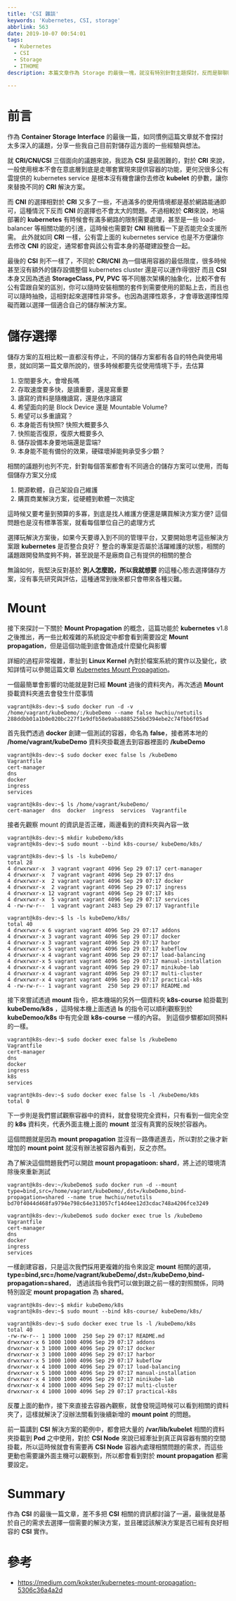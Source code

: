 ```yaml
---
title: 'CSI 雜談'
keywords: 'Kubernetes, CSI, storage'
abbrlink: 563
date: 2019-10-07 00:54:01
tags:
  - Kubernetes
  - CSI
  - Storage
  - ITHOME
description: 本篇文章作為 Storage 的最後一塊，就沒有特別針對主題探討，反而是聊聊閒聊一些 Storage 方面的議題，順便聊聊 Mount 這個東西除了常見的功能之外，還有什麼參數可以使用，並且有什麼樣的效果。

---
```


# 前言

作為 **Container Storage Interface** 的最後一篇，如同慣例這篇文章就不會探討太多深入的議題，分享一些我自己目前對儲存這方面的一些經驗與想法。

就 **CRI/CNI/CSI** 三個面向的議題來說，我認為 **CSI** 是最困難的，對於 **CRI** 來說，一般使用根本不會在意底層到底是走哪套實現來提供容器的功能，更何況很多公有雲提供的 kubernetes service 是根本沒有機會讓你去修改 **kubelet** 的參數，讓你來替換不同的 **CRI** 解決方案。

而 **CNI** 的選擇相對於 **CRI** 又多了一些，不過滿多的使用情境都是基於網路能通即可，這種情況下反而 **CNI** 的選擇也不會太大的問題。不過相較於 **CRI**來說，地端部署的 **kubernetes** 有時候會有滿多網路的限制需要處理，甚至是一些 load-balancer 等相關功能的引進，這時候也需要對 **CNI** 稍微看一下是否能完全支援所需。
此外就如同 **CRI** 一樣，公有雲上面的 kubernetes service 也是不方便讓你去修改 **CNI** 的設定，通常都會與該公有雲本身的基礎建設整合一起。

最後的 **CSI** 則不一樣了，不同於 **CRI/CNI** 為一個堪用容器的最低限度，很多時候甚至沒有額外的儲存設備整個 kubernetes cluster 還是可以運作得很好
而且 **CSI** 本身又因為透過 **StorageClass, PV, PVC** 等不同層次架構的抽象化，比較不會有公有雲跟自架的區別，你可以隨時安裝相關的套件到需要使用的節點上去，而且也可以隨時抽換，這相對起來選擇性非常多。也因為選擇性眾多，才會導致選擇性障礙而難以選擇一個適合自己的儲存解決方案。


# 儲存選擇
儲存方案的互相比較一直都沒有停止，不同的儲存方案都有各自的特色與使用場景，就如同第一篇文章所說的，很多時候都要先從使用情境下手，去估算
1. 空間要多大，會增長嗎
2. 存取速度要多快，是讀重要，還是寫重要
3. 讀寫的資料是隨機讀寫，還是依序讀寫
4. 希望面向的是 Block Device 還是 Mountable Volume?
5. 希望可以多重讀寫？
6. 本身能否有快照? 快照大概要多久
7. 快照能否復原，復原大概要多久
8. 儲存設備本身要地端還是雲端?
10. 本身能不能有備份的效果，硬碟壞掉能夠承受多少顆？

相關的議題列也列不完，針對每個答案都會有不同適合的儲存方案可以使用，而每個儲存方案又分成
1. 開源軟體，自己架設自己維護
2. 購買商業解決方案，從硬體到軟體一次搞定

這時候又要考量到預算的多寡，到底是找人維護方便還是購買解決方案方便? 這個問題也是沒有標準答案，就看每個單位自己的處理方式

選擇玩解決方案後，如果今天要導入到不同的管理平台，又要開始思考這些解決方案跟 **kubernetes** 是否整合良好？
整合的專案是否屬於活躍維護的狀態，相關的議題跟開發熱度夠不夠，甚至說是不是廠商自己有提供的相關的整合

無論如何，我堅決反對基於 **別人怎麼說，所以我就想要** 的這種心態去選擇儲存方案，沒有事先研究與評估，這種通常到後來都只會帶來各種災難。


# Mount

接下來探討一下關於 **Mount Propagation** 的概念，這篇功能於 **kubernetes** v1.8 之後推出，再一些比較複雜的系統設定中都會看到需要設定 **Mount propagation**，但是這個功能到底會做造成什麼變化與影響

詳細的過程非常複雜，牽扯到 **Linux Kernel** 內對於檔案系統的實作以及變化，欲知詳情可以參閱這篇文章 [Kubernetes Mount Propagation](https://medium.com/kokster/kubernetes-mount-propagation-5306c36a4a2d)。

一個最簡單會影響的功能就是對已經 **Mount** 過後的資料夾內，再次透過 **Mount** 掛載資料夾進去會發生什麼事情

```bash=
vagrant@k8s-dev:~$ sudo docker run -d -v /home/vagrant/kubeDemo/:/kubeDemo --name false hwchiu/netutils
288ddbb01a1b0e020bc227f1e9dfb58e9aba8885256bd394ebe2c74fbb6f05ad
```
首先我們透過 **docker** 創建一個測試的容器，命名為 **false**，接者將本地的 **/home/vagrant/kubeDemo** 資料夾掛載進去到容器裡面的 **/kubeDemo**


```bash=
vagrant@k8s-dev:~$ sudo docker exec false ls /kubeDemo
Vagrantfile
cert-manager
dns
docker
ingress
services

vagrant@k8s-dev:~$ ls /home/vagrant/kubeDemo/
cert-manager  dns  docker  ingress  services  Vagrantfile
```

接者先觀察 mount 的資訊是否正確，兩邊看到的資料夾與內容一致

```bash=
vagrant@k8s-dev:~$ mkdir kubeDemo/k8s
vagrant@k8s-dev:~$ sudo mount --bind k8s-course/ kubeDemo/k8s/

vagrant@k8s-dev:~$ ls -ls kubeDemo/
total 28
4 drwxrwxr-x  3 vagrant vagrant 4096 Sep 29 07:17 cert-manager
4 drwxrwxr-x  7 vagrant vagrant 4096 Sep 29 07:17 dns
4 drwxrwxr-x  2 vagrant vagrant 4096 Sep 29 07:17 docker
4 drwxrwxr-x  2 vagrant vagrant 4096 Sep 29 07:17 ingress
4 drwxrwxr-x 12 vagrant vagrant 4096 Sep 29 07:17 k8s
4 drwxrwxr-x  5 vagrant vagrant 4096 Sep 29 07:17 services
4 -rw-rw-r--  1 vagrant vagrant 2483 Sep 29 07:17 Vagrantfile

vagrant@k8s-dev:~$ ls -ls kubeDemo/k8s/
total 40
4 drwxrwxr-x 6 vagrant vagrant 4096 Sep 29 07:17 addons
4 drwxrwxr-x 3 vagrant vagrant 4096 Sep 29 07:17 docker
4 drwxrwxr-x 3 vagrant vagrant 4096 Sep 29 07:17 harbor
4 drwxrwxr-x 5 vagrant vagrant 4096 Sep 29 07:17 kubeflow
4 drwxrwxr-x 4 vagrant vagrant 4096 Sep 29 07:17 load-balancing
4 drwxrwxr-x 5 vagrant vagrant 4096 Sep 29 07:17 manual-installation
4 drwxrwxr-x 4 vagrant vagrant 4096 Sep 29 07:17 minikube-lab
4 drwxrwxr-x 4 vagrant vagrant 4096 Sep 29 07:17 multi-cluster
4 drwxrwxr-x 4 vagrant vagrant 4096 Sep 29 07:17 practical-k8s
4 -rw-rw-r-- 1 vagrant vagrant  250 Sep 29 07:17 README.md

```


接下來嘗試透過 **mount** 指令，把本機端的另外一個資料夾 **k8s-course** 給掛載到 **kubeDemo/k8s** ，這時候本機上面透過 **ls** 的指令可以順利觀察到於 **kubeDemoo/k8s** 中有完全跟 **k8s-course** 一樣的內容。
到這個步驟都如同預料的一樣。

```bash=
vagrant@k8s-dev:~$ sudo docker exec false ls /kubeDemo
Vagrantfile
cert-manager
dns
docker
ingress
k8s
services

vagrant@k8s-dev:~$ sudo docker exec false ls -l /kubeDemo/k8s
total 0
```
下一步則是我們嘗試觀察容器中的資料，就會發現完全資料，只有看到一個完全空的 **k8s** 資料夾，代表外面主機上面的 **mount** 並沒有真實的反映於容器內。

這個問題就是因為 **mount propagation** 並沒有一路傳遞進去，所以對於之後才新增加的 **mount point** 就沒有辦法被容器內看到，反之亦然。

為了解決這個問題我們可以開啟 **mount propagatioon: shard**，將上述的環境清除後來重新測試

```bash=
vagrant@k8s-dev:~/kubeDemo$ sudo docker run -d --mount type=bind,src=/home/vagrant/kubeDemo/,dst=/kubeDemo,bind-propagation=shared --name true hwchiu/netutils
bd70f4044d468fa9794e798c64e313057cf14d4ee12d3cdac748a4206fce3249

vagrant@k8s-dev:~/kubeDemo$ sudo docker exec true ls /kubeDemo
Vagrantfile
cert-manager
dns
docker
ingress
services
```

一樣創建容器，只是這次我們採用更複雜的指令來設定 **mount** 相關的選項，
**type=bind,src=/home/vagrant/kubeDemo/,dst=/kubeDemo,bind-propagation=shared**， 透過該指令我們可以做到跟之前一樣的對照關係，同時特別設定 **mount propagation** 為 **shared**。

```bash=
vagrant@k8s-dev:~$ mkdir kubeDemo/k8s
vagrant@k8s-dev:~$ sudo mount --bind k8s-course/ kubeDemo/k8s/

vagrant@k8s-dev:~$ sudo docker exec true ls -l /kubeDemo/k8s
total 40
-rw-rw-r-- 1 1000 1000  250 Sep 29 07:17 README.md
drwxrwxr-x 6 1000 1000 4096 Sep 29 07:17 addons
drwxrwxr-x 3 1000 1000 4096 Sep 29 07:17 docker
drwxrwxr-x 3 1000 1000 4096 Sep 29 07:17 harbor
drwxrwxr-x 5 1000 1000 4096 Sep 29 07:17 kubeflow
drwxrwxr-x 4 1000 1000 4096 Sep 29 07:17 load-balancing
drwxrwxr-x 5 1000 1000 4096 Sep 29 07:17 manual-installation
drwxrwxr-x 4 1000 1000 4096 Sep 29 07:17 minikube-lab
drwxrwxr-x 4 1000 1000 4096 Sep 29 07:17 multi-cluster
drwxrwxr-x 4 1000 1000 4096 Sep 29 07:17 practical-k8s

```

反覆上面的動作，接下來直接去容器內觀察，就會發現這時候可以看到相關的資料夾了，這樣就解決了沒辦法關看到後續新增的 **mount point** 的問題。

前一篇講到 **CSI** 解決方案的範例中，都會把大量的 **/var/lib/kubelet** 相關的資料夾掛載到 **Pod** 之中使用，對於 **CSI Node** 來說已經牽扯到真正與容器有關的空間掛載，所以這時候就會有需要再 **CSI Node** 容器內處理相關問題的需求，而這些更動也需要讓外面主機可以觀察到，所以都會看到對於 **mount propagation** 都需要設定。

# Summary
作為 **CSI** 的最後一篇文章，差不多把 **CSI** 相關的資訊都討論了一遍，最後就是基於自己的需求去選擇一個需要的解決方案，並且確認該解決方案是否已經有良好相容的 **CSI** 實作。

# 參考
- https://medium.com/kokster/kubernetes-mount-propagation-5306c36a4a2d
